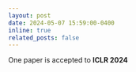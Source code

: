 ```yaml
---
layout: post
date: 2024-05-07 15:59:00-0400
inline: true
related_posts: false
---
```


One paper is accepted to **ICLR 2024**